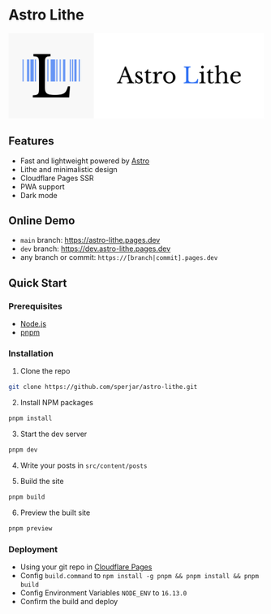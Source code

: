 # Astro Lithe

![Astro Lithe Header](/public/header.svg)

## Features

- Fast and lightweight powered by [Astro](https://astro.build)
- Lithe and minimalistic design
- Cloudflare Pages SSR
- PWA support
- Dark mode

## Online Demo

- `main` branch: <https://astro-lithe.pages.dev>
- `dev` branch: <https://dev.astro-lithe.pages.dev>
- any branch or commit: `https://[branch|commit].pages.dev`

## Quick Start

### Prerequisites

- [Node.js](https://nodejs.org/en/)
- [pnpm](https://pnpm.io/)

### Installation

1. Clone the repo

```sh
git clone https://github.com/sperjar/astro-lithe.git
```
2. Install NPM packages

```sh
pnpm install
```

3. Start the dev server

```sh
pnpm dev
```

4. Write your posts in `src/content/posts`

5. Build the site

```sh
pnpm build
```

6. Preview the built site

```sh
pnpm preview
```

### Deployment

- Using your git repo in [Cloudflare Pages](https://pages.cloudflare.com)
- Config `build.command` to `npm install -g pnpm && pnpm install && pnpm build`
- Config Environment Variables `NODE_ENV` to `16.13.0`
- Confirm the build and deploy
